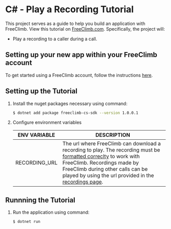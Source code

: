 # C# - Play a Recording Tutorial

This project serves as a guide to help you build an application with FreeClimb. View this tutorial on [FreeClimb.com](https://docs.freeclimb.com/docs/play-a-recording#section-c). Specifically, the project will:

- Play a recording to a caller during a call.

## Setting up your new app within your FreeClimb account

To get started using a FreeClimb account, follow the instructions [here](https://docs.freeclimb.com/docs/getting-started-with-freeclimb).

## Setting up the Tutorial

1. Install the nuget packages necessary using command:

   ```bash
   $ dotnet add package freeclimb-cs-sdk --version 1.0.0.1
   ```

2. Configure environment variables

   | ENV VARIABLE            | DESCRIPTION                                                                                                                                                                             |
   | ----------------------- | --------------------------------------------------------------------------------------------------------------------------------------------------------------------------------------- |
   | RECORDING_URL | The  url where FreeClimb can download a recording to play. The recording must be [formatted correclty](https://docs.freeclimb.com/reference/interactive-voice-response-ivr#play) to work with FreeClimb. Recordings made by FreeClimb during other calls can be played by using the url provided in the [recordings page](https://www.freeclimb.com/dashboard/portal/recordings). |

## Runnning the Tutorial

1. Run the application using command:

   ```bash
   $ dotnet run
   ```
